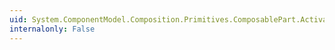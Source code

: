 ```yaml
---
uid: System.ComponentModel.Composition.Primitives.ComposablePart.Activate
internalonly: False
---
```

